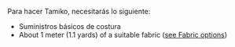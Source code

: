 Para hacer Tamiko, necesitarás lo siguiente:

-   Suministros básicos de costura
-   About 1 meter (1.1 yards) of a suitable fabric ([see Fabric options](/docs/patterns/tamiko/fabric))
